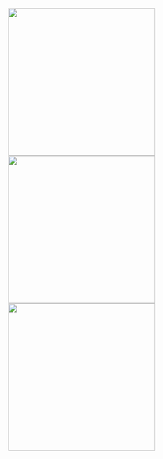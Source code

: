<section>
    <img width="300" src="">
    <img width="300" src="">
    <img width="300" src="">
</section>
